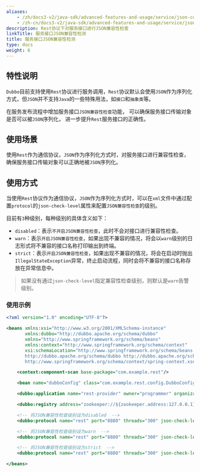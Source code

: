 ```yaml
---
aliases:
    - /zh/docs3-v2/java-sdk/advanced-features-and-usage/service/json-compatibility-check/
    - /zh-cn/docs3-v2/java-sdk/advanced-features-and-usage/service/json-compatibility-check/
description: Rest协议下对服务接口进行JSON兼容性检查
linkTitle: 服务接口JSON兼容性检测
title: 服务接口JSON兼容性检测
type: docs
weight: 6
---
```






## 特性说明
`Dubbo`目前支持使用`Rest`协议进行服务调用，`Rest`协议默认会使用`JSON`作为序列化方式，但`JSON`并不支持`Java`的一些特殊用法，如`接口`和`抽象类`等。

在服务发布流程中增加服务接口`JSON兼容性检查`功能， 可以确保服务接口传输对象是否可以被`JSON`序列化， 进一步提升`Rest`服务接口的正确性。

## 使用场景
使用`Rest`作为通信协议，`JSON`作为序列化方式时，对服务接口进行兼容性检查，确保服务接口传输对象可以正确地被`JSON`序列化。

## 使用方式

当使用`Rest`协议作为通信协议，`JSON`作为序列化方式时，可以在`xml`文件中通过配置`protocol`的`json-check-level`属性来配置`JSON兼容性检查`的级别。

目前有`3`种级别，每种级别的具体含义如下：

* `disabled`：表示`不开启JSON兼容性检查`，此时不会对接口进行兼容性检查。
* `warn`：表示`开启JSON兼容性检查`，如果出现不兼容的情况，将会以`warn`级别的日志形式将不兼容的接口名称打印输出到终端。
* `strict`：表示`开启JSON兼容性检查`，如果出现不兼容的情况，将会在启动时抛出`IllegalStateException`异常，终止启动流程，同时会将不兼容的接口名称存放在异常信息中。

> 如果没有通过`json-check-level`指定兼容性检查级别，则默认是`warn`告警级别。

### 使用示例

```xml
<?xml version="1.0" encoding="UTF-8"?>

<beans xmlns:xsi="http://www.w3.org/2001/XMLSchema-instance"
       xmlns:dubbo="http://dubbo.apache.org/schema/dubbo"
       xmlns="http://www.springframework.org/schema/beans"
       xmlns:context="http://www.springframework.org/schema/context"
       xsi:schemaLocation="http://www.springframework.org/schema/beans http://www.springframework.org/schema/beans/spring-beans-4.3.xsd
       http://dubbo.apache.org/schema/dubbo http://dubbo.apache.org/schema/dubbo/dubbo.xsd http://www.springframework.org/schema/context
       http://www.springframework.org/schema/context/spring-context.xsd">

    <context:component-scan base-package="com.example.rest"/>

    <bean name="dubboConfig" class="com.example.rest.config.DubboConfig"></bean>

    <dubbo:application name="rest-provider" owner="programmer" organization="dubbo"/>

    <dubbo:registry address="zookeeper://${zookeeper.address:127.0.0.1}:2180"/>

    <!-- 将JSON兼容性检查级别设为disabled  -->
    <dubbo:protocol name="rest" port="8880" threads="300" json-check-level="disabled"/>

    <!-- 将JSON兼容性检查级别设为warn  -->
    <dubbo:protocol name="rest" port="8880" threads="300" json-check-level="warn"/>

    <!-- 将JSON兼容性检查级别设为strict  -->
    <dubbo:protocol name="rest" port="8880" threads="300" json-check-level="strict"/>

</beans>
```
